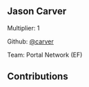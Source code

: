 
## Jason Carver
Multiplier: 1

Github: [@carver](https://github.com/carver)

Team: Portal Network (EF)

## Contributions
